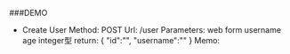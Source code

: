 ###DEMO
* Create User
  Method: POST
  Url: /user
  Parameters: web form
    username
    age integer型
  return:
    {
      "id":"",
      "username":""
    }
  Memo:
